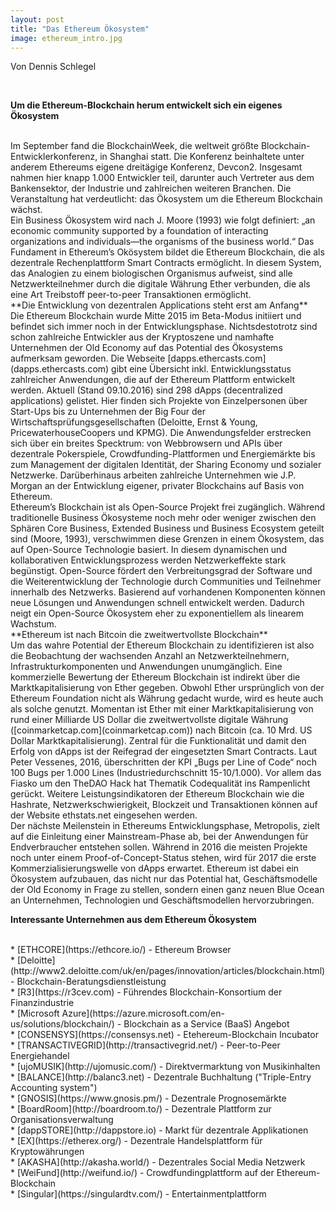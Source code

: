 ```yaml
---
layout: post
title: "Das Ethereum Ökosystem"
image: ethereum_intro.jpg
---
```


Von Dennis Schlegel

<br>

**Um die Ethereum-Blockchain herum entwickelt sich ein eigenes Ökosystem**

<br>
Im September fand die BlockchainWeek, die weltweit größte Blockchain-Entwicklerkonferenz, in Shanghai statt. Die Konferenz beinhaltete unter anderem Ethereums eigene dreitägige Konferenz, Devcon2. Insgesamt nahmen hier knapp 1.000 Entwickler teil, darunter auch Vertreter aus dem Bankensektor, der Industrie und zahlreichen weiteren Branchen. Die Veranstaltung hat verdeutlicht: das Ökosystem um die Ethereum Blockchain wächst.  

<br>
Ein Business Ökosystem wird nach J. Moore (1993) wie folgt definiert: „an economic community supported by a foundation of interacting organizations and individuals—the organisms of the business world.“ Das Fundament in Ethereum’s Okösystem bildet die Ethereum Blockchain, die als dezentrale Rechenplattform Smart Contracts ermöglicht. In diesem System, das Analogien zu einem biologischen Organismus aufweist, sind alle Netzwerkteilnehmer durch die digitale Währung Ether verbunden, die als eine Art Treibstoff peer-to-peer Transaktionen ermöglicht. 

<br>
**Die Entwicklung von dezentralen Applications steht erst am Anfang**

<br>
Die Ethereum Blockchain wurde Mitte 2015 im Beta-Modus initiiert und befindet sich immer noch in der Entwicklungsphase. Nichtsdestotrotz sind schon zahlreiche Entwickler aus der Kryptoszene und namhafte Unternehmen der Old Economy auf das Potential des Ökosystems aufmerksam geworden. Die Webseite [dapps.ethercasts.com](dapps.ethercasts.com) gibt eine Übersicht inkl. Entwicklungsstatus zahlreicher Anwendungen, die auf der Ethereum Plattform entwickelt werden. Aktuell (Stand 09.10.2016) sind 298 dApps (decentralized applications) gelistet. Hier finden sich Projekte von Einzelpersonen über Start-Ups bis zu Unternehmen der Big Four der Wirtschaftsprüfungsgesellschaften (Deloitte, Ernst & Young, PricewaterhouseCoopers und KPMG). Die Anwendungsfelder erstrecken sich über ein breites Specktrum: von Webbrowsern und APIs über dezentrale Pokerspiele, Crowdfunding-Plattformen und Energiemärkte bis zum Management der digitalen Identität, der Sharing Economy und sozialer Netzwerke. Darüberhinaus arbeiten zahlreiche Unternehmen wie J.P. Morgan an der Entwicklung eigener, privater Blockchains auf Basis von Ethereum.  

<br>
Ethereum’s Blockchain ist als Open-Source Projekt frei zugänglich. Während traditionelle Business Ökosysteme noch mehr oder weniger zwischen den Sphären Core Business, Extended Business und Business Ecosystem geteilt sind (Moore, 1993), verschwimmen diese Grenzen in einem Ökosystem, das auf Open-Source Technologie basiert. In diesem dynamischen und kollaborativen Entwicklungsprozess werden Netzwerkeffekte stark begünstigt. Open-Source fördert den Verbreitungsgrad der Software und die Weiterentwicklung der Technologie durch Communities und Teilnehmer innerhalb des Netzwerks. Basierend auf vorhandenen Komponenten können neue Lösungen und Anwendungen schnell entwickelt werden. Dadurch neigt ein Open-Source Ökosystem eher zu exponentiellem als linearem Wachstum.   

<br>
**Ethereum ist nach Bitcoin die zweitwertvollste Blockchain**

<br>
Um das wahre Potential der Ethereum Blockchain zu identifizieren ist also die Beobachtung der wachsenden Anzahl an Netzwerkteilnehmern, Infrastrukturkomponenten und Anwendungen unumgänglich. Eine kommerzielle Bewertung der Ethereum Blockchain ist indirekt über die Marktkapitalisierung von Ether gegeben. Obwohl Ether ursprünglich von der Ethereum Foundation nicht als Währung gedacht wurde, wird es heute auch als solche genutzt. Momentan ist Ether mit einer Marktkapitalisierung von rund einer Milliarde US Dollar die zweitwertvollste digitale Währung ([coinmarketcap.com](coinmarketcap.com)) nach Bitcoin (ca. 10 Mrd. US Dollar Marktkapitalisierung). Zentral für die Funktionalität und damit den Erfolg  von dApps ist der Reifegrad der eingesetzten Smart Contracts. Laut Peter Vessenes, 2016, überschritten der KPI „Bugs per Line of Code“ noch 100 Bugs per 1.000 Lines (Industriedurchschnitt 15-10/1.000). Vor allem das Fiasko um den TheDAO Hack hat Thematik Codequalität ins Rampenlicht gerückt. Weitere Leistungsindikatoren der Ethereum Blockchain wie die Hashrate, Netzwerkschwierigkeit, Blockzeit und Transaktionen können auf der Website ethstats.net eingesehen werden. 

<br>
Der nächste Meilenstein in Ethereums Entwicklungsphase, Metropolis, zielt auf die Einleitung einer Mainstream-Phase ab, bei der Anwendungen für Endverbraucher entstehen sollen. Während in 2016 die meisten Projekte noch unter einem Proof-of-Concept-Status stehen, wird für 2017 die erste Kommerzialisierungswelle von dApps erwartet. Ethereum ist dabei ein Ökosystem aufzubauen, das nicht nur das Potential hat, Geschäftsmodelle der Old Economy in Frage zu stellen, sondern einen ganz neuen Blue Ocean an Unternehmen, Technologien und Geschäftsmodellen hervorzubringen. 

<br>

**Interessante Unternehmen aus dem Ethereum Ökosystem**

<br>
* [ETHCORE](https://ethcore.io/) - Ethereum Browser 
<br>
* [Deloitte](http://www2.deloitte.com/uk/en/pages/innovation/articles/blockchain.html) - Blockchain-Beratungsdienstleistung 
<br>
* [R3](https://r3cev.com) - Führendes Blockchain-Konsortium der Finanzindustrie 
<br>
* [Microsoft Azure](https://azure.microsoft.com/en-us/solutions/blockchain/) - Blockchain as a Service (BaaS) Angebot 
<br>
* [CONSENSYS](https://consensys.net) - Etehereum-Blockchain Incubator 
<br>
* [TRANSACTIVEGRID](http://transactivegrid.net/) - Peer-to-Peer Energiehandel 
<br>
* [ujoMUSIK](http://ujomusic.com/) - Direktvermarktung von Musikinhalten 
<br>
* [BALANCE](http://balanc3.net) - Dezentrale Buchhaltung ("Triple-Entry Accounting system") 
<br>
* [GNOSIS](https://www.gnosis.pm/) - Dezentrale Prognosemärkte 
<br>
* [BoardRoom](http://boardroom.to/) - Dezentrale Plattform zur Organisationsverwaltung 
<br>
* [dappSTORE](http://dappstore.io) - Markt für dezentrale Applikationen 
<br>
* [EX](https://etherex.org/) - Dezentrale Handelsplattform für Kryptowährungen 
<br>
* [AKASHA](http://akasha.world/) - Dezentrales Social Media Netzwerk 
<br>
* [WeiFund](http://weifund.io/) - Crowdfundingplattform auf der Ethereum-Blockchain 
<br>
* [Singular](https://singulardtv.com/) - Entertainmentplattform 
<br>


